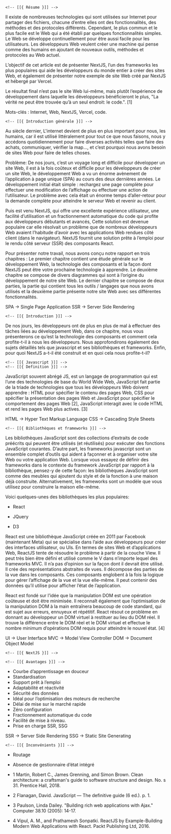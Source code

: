 <!-- This is the full report in french --> 


    <!-- [[{ Résume }]] -->

Il existe de nombreuses technologies qui sont utilisées sur Internet pour partager des fichiers, chacune d’entre elles ont des fonctionnalités, des méthodes et des protocoles différents. Cependant, le plus commun et le plus facile est le Web qui a été établi par quelques fonctionnalités simples. Le Web se développe continuellement pour être aussi facile pour les utilisateurs. Les développeurs Web veulent créer une machine qui pense comme des humains en ajoutant de nouveaux outils, méthodes et protocoles au Web actuel.

L’objectif de cet article est de présenter NextJS, l’un des frameworks les plus populaires qui aide les développeurs du monde entier à créer des sites Web, et également de présenter notre exemple de site Web créé par NextJS et hébergé par Vercel.

Le résultat final n’est pas le site Web lui-même, mais plutôt l’expérience de développement dans laquelle les développeurs bénéficieront le plus, "La vérité ne peut être trouvée qu’à un seul endroit: le code.". [1]

Mots-clés : Internet, Web, NextJS, Vercel, code.

    <!-- [[{ Introduction générale }]] -->

Au siècle dernier, L'internet devient de plus en plus important pour nous, les humains, car il est utilisé littéralement pour tout ce que nous faisons, nous y accédons quotidiennement pour faire diverses activités telles que faire des achats, communiquer, vérifier la map..., et c’est pourquoi nous avons besoin de sites Web pour faire de telles choses.

Problème: De nos jours, c’est un voyage long et difficile pour développer un site Web, il est à la fois coûteux et difficile pour les développeurs de créer un site Web, le développement Web a vu un énorme avènement de l’application à page unique (SPA) au cours des deux dernières années. Le développement initial était simple : rechargez une page complète pour effectuer une modification de l’affichage ou effectuer une action de l’utilisateur. Le problème avec cela était un énorme temps d’aller-retour pour la demande complète pour atteindre le serveur Web et revenir au client.

Puis est venu NextJS, qui offre une excellente expérience utilisateur, une facilité d’utilisation et un fractionnement automatique du code qui profite aux développeurs débutants et avancés, Cette solution est devenue populaire car elle résolvait un problème que de nombreux développeurs Web avaient l’habitude d’avoir avec les applications Web rendues côté client (dans le navigateur). NextJS fournit une solution prête à l’emploi pour le rendu côté serveur (SSR) des composants React.

Pour présenter notre travail, nous avons conçu notre rapport en trois chapitres :
Le premier chapitre contient une étude générale sur le développement Web, la technologie des composants et la façon dont NextJS peut être votre prochaine technologie à apprendre.
Le deuxième chapitre se compose de divers diagrammes qui sont à l’origine du développement de notre site Web.
Le dernier chapitre se compose de deux parties, la partie qui contient tous les outils / langages que nous avons utilisés et la deuxième partie présente notre site Web avec ses différentes fonctionnalités.

SPA -> Single Page Application
SSR -> Server Side Rendering

    <!-- [[{ Introduction }]] -->

De nos jours, les développeurs ont de plus en plus de mal à effectuer des tâches liées au développement Web, dans ce chapitre, nous vous présenterons ce qu’est la technologie des composants et comment cela profite-t-il à nous les développeurs. Nous approfondirons également des sujets détaillés tels que javascript et ses bibliothèques et frameworks. Enfin, pour quoi NextJS a-t-il été construit et en quoi cela nous profite-t-il?

    <!-- [[{ Javascript }]] -->
    <!-- [[{ Definition }]] -->

JavaScript souvent abrégé JS, est un langage de programmation qui est l’une des technologies de base du World Wide Web, JavaScript fait partie de la triade de technologies que tous les développeurs Web doivent apprendre : HTML pour spécifier le contenu des pages Web, CSS pour spécifier la présentation des pages Web et JavaScript pour spécifier le comportement des pages Web [2], JavaScript interagit avec le code HTML et rend les pages Web plus actives. [3]

HTML -> Hyper Text Markup Language
CSS -> Cascading Style Sheets

    <!-- [[{ Bibliothèques et frameworks }]] -->

Les bibliothèques JavaScript sont des collections d’extraits de code préécrits qui peuvent être utilisés (et réutilisés) pour exécuter des fonctions JavaScript courantes. D’autre part, les frameworks javascript sont un ensemble complet d’outils qui aident à façonner et à organiser votre site Web ou votre application Web. Lorsque vous essayez de définir des frameworks dans le contexte du framework JavaScript par rapport à la bibliothèque, pensez-y de cette façon: les bibliothèques JavaScript sont comme des meubles qui ajoutent du style et de la fonction à une maison déjà construite. Alternativement, les frameworks sont un modèle que vous utilisez pour construire la maison elle-même.

Voici quelques-unes des bibliothèques les plus populaires:

  * React 
  * JQuery
  * D3

    <!-- [[{ React }]] -->

React est une bibliothèque JavaScript créée en 2011 par Facebook (maintenant Meta) qui se spécialise dans l’aide aux développeurs pour créer des interfaces utilisateur, ou UIs. En termes de sites Web et d’applications Web, ReactJS tente de résoudre le problème à partir de la couche View. Il peut très bien être défini et utilisé comme le V dans n’importe lequel des frameworks MVC. Il n’a pas d’opinion sur la façon dont il devrait être utilisé. Il crée des représentations abstraites de vues. Il décompose des parties de la vue dans les composants. Ces composants englobent à la fois la logique pour gérer l’affichage de la vue et la vue elle-même. Il peut contenir des données qu’il utilise pour afficher l’état de l’application.

React est fondé sur l’idée que la manipulation DOM est une opération coûteuse et doit être minimisée. Il reconnaît également que l’optimisation de la manipulation DOM à la main entraînera beaucoup de code standard, qui est sujet aux erreurs, ennuyeux et répétitif. React résout ce problème en donnant au développeur un DOM virtuel à restituer au lieu du DOM réel. Il trouve la différence entre le DOM réel et le DOM virtuel et effectue le nombre minimum d’opérations DOM requis pour atteindre le nouvel état. [4]

UI -> User Interface
MVC -> Model View Controller
DOM -> Document Object Model

    <!-- [[{ NextJS }]] -->

    <!-- [[{ Avantages }]] -->

* Courbe d’apprentissage en douceur
* Standardisation
* Support prêt à l’emploi
* Adaptabilité et réactivité
* Sécurité des données
* Idéal pour l’optimisation des moteurs de recherche
* Délai de mise sur le marché rapide
* Zéro configuration 
* Fractionnement automatique du code 
* Facilité de mise à niveau.
* Prise en charge SSR, SSG

SSR -> Server Side Rendering
SSG -> Static Site Generating

    <!-- [[{ Inconvénients }]] -->

* Routage
* Absence de gestionnaire d’état intégré


    <!-- [[{ Citations }]] -->

* 1 Martin, Robert C., James Grenning, and Simon Brown. Clean architecture: a craftsman's guide to software structure and design. No. s 31. Prentice Hall, 2018.
* 2 Flanagan, David. JavaScript — The definitive guide (6 ed.). p. 1.
* 3 Paulson, Linda Dailey. "Building rich web applications with Ajax." Computer 38.10 (2005): 14-17.
* 4 Vipul, A. M., and Prathamesh Sonpatki. ReactJS by Example-Building Modern Web Applications with React. Packt Publishing Ltd, 2016. 

